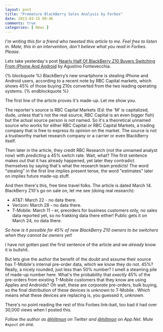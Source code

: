 ```yaml
---
layout: post
title: "Premature BlackBerry Sales Analysis by Forbes"
date: 2013-03-15 09:46
comments: true
categories: [ News ]
---
```


*I'm writing this for a friend who tweeted this article to me. Feel free to listen in. Mate, this in an intervention, don't believe what you read in Forbes. Please.*

Lets take yesterday's post [Nearly Half Of BlackBerry Z10 Buyers Switching From iPhone And Android](http://www.forbes.com/sites/afontevecchia/2013/03/14/nearly-half-of-blackberry-z10-buyers-switching-from-iphone-and-android/) by Agustino Fontevecchia.

{% blockquote %}
BlackBerry’s new smartphone is stealing iPhone and Android users, according to a recent note by RBC Capital markets, which shows 45% of those buying Z10s converted from the two leading operating systems.
{% endblockquote %}

The first line of the article proves it's made-up. Let me show you.

The reporter's source is RBC Capital Markets <span class="light">(Ed: the 'M' is capitalized, dude, unless that's not the real source, RBC Capital is an even bigger fish)</span> but the actual source person is not named. So it's a theoretical unnamed source who works for either RBC Capital or RBC Capital Markets, a trading company that is free to express its *opinion* on the market. The source is not a trustworthy market research company or a carrier or even BlackBerry itself.

Then later in the article, they credit RBC Research (not the unnamed analyst now) with *predicting* a 45% switch rate. Wait, what? The first sentence makes out that it has already happened, yet later they contradict themselves by saying that's what the research team predicts! The word "stealing" in the first line implies present tense, the word "estimates" later on implies future made-up stuff.

And then there's this, free time travel folks. The article is dated March 14. BlackBerry Z10's go on sale on, let me see (doing real research):

* AT&T: March 22 - no data there.
* Verizon: March 28 - no data there.
* T-Mobile: March 11 - er, preorders for business customers only, no sales data reported yet, so no frakking data there either! Public gets it on March 24, no data there.

*So how is it possible for 45% of new BlackBerry Z10 owners to be switchers when they cannot be owners yet!*

I have not gotten past the first sentence of the article and we *already* know it is bullshit.

But lets give the author the benefit of the doubt and assume their source has T-Mobile's internal pre-order data, which we know they do not. 45%? Really, a nicely rounded, just less than 50% number? I smell a steaming pile of made-up number here. What's the probability that *exactly* 45% of the pre-orders from existing T-Mobile customers that they know are using Apples and Androids? Oh wait, these are *corporate* pre-orders, bulk buying, so the final distribution of these devices is unknown to T-Mobile . Which means what these devices are replacing is, you guessed it, *unknown*.

There's no point reading the rest of this Forbes link-bait, too bad it had over 30,000 views when I posted this.

*Follow the author as [@hiltmon](https://twitter.com/hiltmon) on Twitter and [@hiltmon](http://alpha.app.net/hiltmon) on App.Net. Mute `#xpost` on one.*